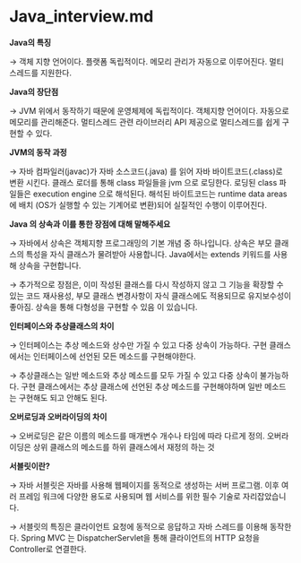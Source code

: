 # Java_interview.md

**Java의 특징**

→ 객체 지향 언어이다. 플랫폼 독립적이다. 메모리 관리가 자동으로 이루어진다. 멀티 스레드를 지원한다.

**Java의 장단점**

→ JVM 위에서 동작하기 때문에 운영체제에 독립적이다. 객체지향 언어이다. 자동으로 메모리를 관리해준다. 멀티스레드 관련 라이브러리 API 제공으로 멀티스레드를 쉽게 구현할 수 있다. 

**JVM의 동작 과정**

→ 자바 컴파일러(javac)가 자바 소스코드(.java) 를 읽어 자바 바이트코드(.class)로 변환 시킨다. 클래스 로더를 통해 class 파일들을 jvm 으로 로딩한다. 로딩된 class 파일들은 execution engine 으로 해석된다. 해석된 바이트코드는 runtime data areas 에 배치 (OS가 실행할 수 있는 기계어로 변환)되어 실질적인 수행이 이루어진다.

**Java 의 상속과 이를 통한 장점에 대해 말해주세요**

→ 자바에서 상속은 객체지향 프로그래밍의 기본 개념 중 하나입니다. 상속은 부모 클래스의 특성을 자식 클래스가 물려받아 사용합니다. Java에서는 extends 키워드를 사용해 상속을 구현합니다.

→ 추가적으로 장점은, 이미 작성된 클래스를 다시 작성하지 않고 그 기능을 확장할 수 있는 코드 재사용성, 부모 클래스 변경사항이  자식 클래스에도 적용되므로 유지보수성이 좋아짐. 상속을 통해 다형성을 구현할 수 있음 이 있습니다.

**인터페이스와 추상클래스의 차이**

→ 인터페이스는 추상 메소드와 상수만 가질 수 있고 다중 상속이 가능하다. 구현 클래스에서는 인터페이스에 선언된 모든 메소드를 구현해야한다.

→ 추상클래스는 일반 메소드와 추상 메소드를 모두 가질 수 있고 다중 상속이 불가능하다. 구현 클래스에서는 추상 클래스에 선언된 추상 메소드를 구현해야하며 일반 메소드는 구현해도 되고 안해도 된다.

**오버로딩과 오버라이딩의 차이**

→ 오버로딩은 같은 이름의 메소드를 매개변수 개수나 타임에 따라 다르게 정의. 오버라이딩은 상위 클래스의 메소드를 하위 클래스에서 재정의 하는 것

**서블릿이란?**

→ 자바 서블릿은 자바를 사용해 웹페이지를 동적으로 생성하는 서버 프로그램. 이후 여러 프레임 워크에 다양한 용도로 사용되며 웹 서비스를 위한 필수 기술로 자리잡았습니다.

→ 서블릿의 특징은 클라이언트 요청에 동적으로 응답하고 자바 스레드를 이용해 동작한다. Spring MVC 는 DispatcherServlet을 통해 클라이언트의 HTTP 요청을 Controller로 연결한다.